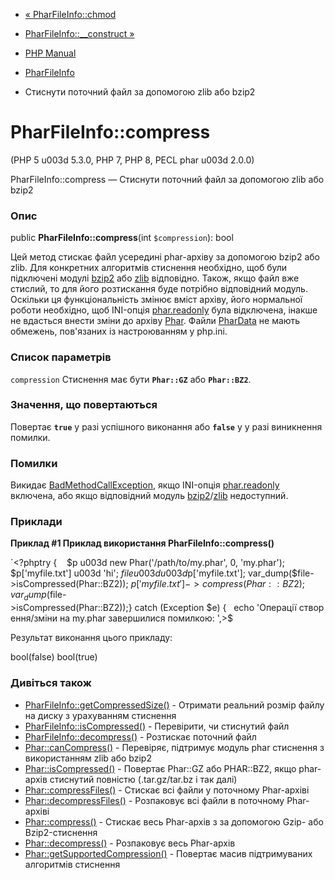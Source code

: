 - [« PharFileInfo::chmod](pharfileinfo.chmod.md)
- [PharFileInfo::\_\_construct »](pharfileinfo.construct.md)

- [PHP Manual](index.md)
- [PharFileInfo](class.pharfileinfo.md)
- Стиснути поточний файл за допомогою zlib або bzip2

# PharFileInfo::compress

(PHP 5 u003d 5.3.0, PHP 7, PHP 8, PECL phar u003d 2.0.0)

PharFileInfo::compress — Стиснути поточний файл за допомогою zlib або bzip2

### Опис

public **PharFileInfo::compress**(int `$compression`): bool

Цей метод стискає файл усередині phar-архіву за допомогою bzip2 або zlib. Для
конкретних алгоритмів стиснення необхідно, щоб були підключені модулі
[bzip2](ref.bzip2.md) або [zlib](ref.zlib.md) відповідно. Також,
якщо файл вже стислий, то для його розтискання буде потрібно відповідний
модуль. Оскільки ця функціональність змінює вміст архіву,
його нормальної роботи необхідно, щоб INI-опція
[phar.readonly](phar.configuration.md#ini.phar.readonly) була
відключена, інакше не вдасться внести зміни до архіву
[Phar](class.phar.md). Файли [PharData](class.phardata.md) не мають
обмежень, пов'язаних із настроюванням у php.ini.

### Список параметрів

`compression`
Стиснення має бути **`Phar::GZ`** або **`Phar::BZ2`**.

### Значення, що повертаються

Повертає **`true`** у разі успішного виконання або **`false`** у
у разі виникнення помилки.

### Помилки

Викидає [BadMethodCallException](class.badmethodcallexception.md),
якщо INI-опція
[phar.readonly](phar.configuration.md#ini.phar.readonly) включена, або
якщо відповідний модуль
[bzip2](ref.bzip2.md)/[zlib](ref.zlib.md) недоступний.

### Приклади

**Приклад #1 Приклад використання **PharFileInfo::compress()****

`<?phptry {    $p u003d new Phar('/path/to/my.phar', 0, 'my.phar'); $p['myfile.txt'] u003d 'hi'; $fileu003du003d$p['myfile.txt']; var_dump($file->isCompressed(Phar::BZ2)); $p['myfile.txt']->compress(Phar::BZ2); var_dump($file->isCompressed(Phar::BZ2));} catch (Exception $e) {   echo 'Операції створення/зміни на my.phar завершилися помилкою: ',>$

Результат виконання цього прикладу:

bool(false)
bool(true)

### Дивіться також

- [PharFileInfo::getCompressedSize()](pharfileinfo.getcompressedsize.md) -
Отримати реальний розмір файлу на диску з урахуванням стиснення
- [PharFileInfo::isCompressed()](pharfileinfo.iscompressed.md) -
Перевірити, чи стиснутий файл
- [PharFileInfo::decompress()](pharfileinfo.decompress.md) -
Розтискає поточний файл
- [Phar::canCompress()](phar.cancompress.md) - Перевіряє,
підтримує модуль phar стиснення з використанням zlib або bzip2
- [Phar::isCompressed()](phar.iscompressed.md) - Повертає Phar::GZ
або PHAR::BZ2, якщо phar-архів стиснутий повністю (.tar.gz/tar.bz і так
далі)
- [Phar::compressFiles()](phar.compressfiles.md) - Стискає всі файли
у поточному Phar-архіві
- [Phar::decompressFiles()](phar.decompressfiles.md) - Розпаковує
всі файли в поточному Phar-архіві
- [Phar::compress()](phar.compress.md) - Стискає весь Phar-архів з
за допомогою Gzip- або Bzip2-стиснення
- [Phar::decompress()](phar.decompress.md) - Розпаковує весь
Phar-архів
- [Phar::getSupportedCompression()](phar.getsupportedcompression.md) -
Повертає масив підтримуваних алгоритмів стиснення
